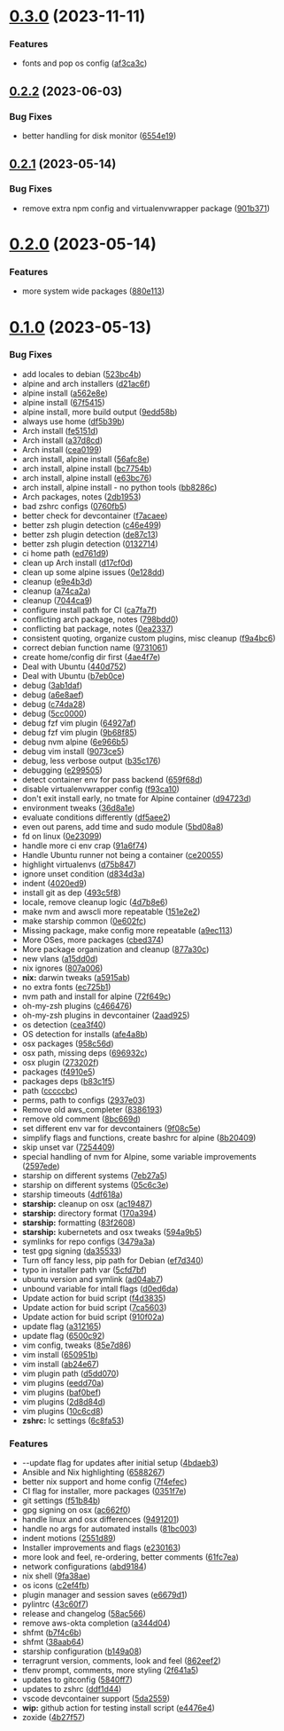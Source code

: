 # [0.3.0](https://github.com/jmreicha/configs/compare/v0.2.2...v0.3.0) (2023-11-11)


### Features

* fonts and pop os config ([af3ca3c](https://github.com/jmreicha/configs/commit/af3ca3c31f96438b82ea37b7e2e8b9666a7e81c4))



## [0.2.2](https://github.com/jmreicha/configs/compare/v0.2.1...v0.2.2) (2023-06-03)


### Bug Fixes

* better handling for disk monitor ([6554e19](https://github.com/jmreicha/configs/commit/6554e19f533601e21e1f45647069851b5fffef67))



## [0.2.1](https://github.com/jmreicha/configs/compare/v0.2.0...v0.2.1) (2023-05-14)


### Bug Fixes

* remove extra npm config and virtualenvwrapper package ([901b371](https://github.com/jmreicha/configs/commit/901b37188a11d946bba61cf30cc60a24994dce52))



# [0.2.0](https://github.com/jmreicha/configs/compare/v0.1.0...v0.2.0) (2023-05-14)


### Features

* more system wide packages ([880e113](https://github.com/jmreicha/configs/commit/880e113a993645bfd46366c6afe6a22c3d19e340))



# [0.1.0](https://github.com/jmreicha/configs/compare/e23016343457101ebbc594d4b081b93d09a7f630...v0.1.0) (2023-05-13)


### Bug Fixes

* add locales to debian ([523bc4b](https://github.com/jmreicha/configs/commit/523bc4b7e6ee690f9fe8db420ada6c03a20729b4))
* alpine and arch installers ([d21ac6f](https://github.com/jmreicha/configs/commit/d21ac6facb53fd1cbc92e2c75bb1bd54fb9bcd6d))
* alpine install ([a562e8e](https://github.com/jmreicha/configs/commit/a562e8e390e4206af001e801908f89ce97a3c7b9))
* alpine install ([67f5415](https://github.com/jmreicha/configs/commit/67f5415195b2d58019a8a9736587ad542a0791f9))
* alpine install, more build output ([9edd58b](https://github.com/jmreicha/configs/commit/9edd58b05d6c27e6c47f27f74723109fcb1ceb81))
* always use home ([df5b39b](https://github.com/jmreicha/configs/commit/df5b39b6b6772a8d80f608710d817cb8d44a5b83))
* Arch install ([fe5151d](https://github.com/jmreicha/configs/commit/fe5151d765aa042e8bfb2a41bc1c747a602f751d))
* Arch install ([a37d8cd](https://github.com/jmreicha/configs/commit/a37d8cd449cc580e2c9a4b9ee1d0dc28f5735cce))
* Arch install ([cea0199](https://github.com/jmreicha/configs/commit/cea0199d1c62cfa2d5d0812146fc3d992060d7e5))
* arch install, alpine install ([56afc8e](https://github.com/jmreicha/configs/commit/56afc8e282f792446ce1893202301db226faf2d4))
* arch install, alpine install ([bc7754b](https://github.com/jmreicha/configs/commit/bc7754bb0de4c5852e540949368bfd484386b40b))
* arch install, alpine install ([e63bc76](https://github.com/jmreicha/configs/commit/e63bc76ea9ed28c2a7d988d753ad17ef64bd0bcb))
* arch install, alpine install - no python tools ([bb8286c](https://github.com/jmreicha/configs/commit/bb8286ceac95b0f1eccc9057c4279d26f57b55b0))
* Arch packages, notes ([2db1953](https://github.com/jmreicha/configs/commit/2db1953b2796d8b1e5feb0b4cc6830edf0fa20ba))
* bad zshrc configs ([0760fb5](https://github.com/jmreicha/configs/commit/0760fb58ff19a9b69c4cbb9b031b9bf5029d10e9))
* better check for devcontainer ([f7acaee](https://github.com/jmreicha/configs/commit/f7acaee7023c98bb4ac934c4cef5b45a2416cef9))
* better zsh plugin detection ([c46e499](https://github.com/jmreicha/configs/commit/c46e4999c4d9486ceca6db189319672f24f67dd8))
* better zsh plugin detection ([de87c13](https://github.com/jmreicha/configs/commit/de87c13b609f89be7989bf438873a7acd672521c))
* better zsh plugin detection ([0132714](https://github.com/jmreicha/configs/commit/01327149ce3d0bf1d52cc0f7b43a9dd642148ea9))
* ci home path ([ed761d9](https://github.com/jmreicha/configs/commit/ed761d9a71f2d0123bc0d4ae62e66bcee588f9c3))
* clean up Arch install ([d17cf0d](https://github.com/jmreicha/configs/commit/d17cf0d5eec5d1d34a51034288f3cd4f3c88ce0f))
* clean up some alpine issues ([0e128dd](https://github.com/jmreicha/configs/commit/0e128dd9818e8e3caf536e96fd388884329e44d0))
* cleanup ([e9e4b3d](https://github.com/jmreicha/configs/commit/e9e4b3dcc9ee14541e14428c9c3a5db04e4493c7))
* cleanup ([a74ca2a](https://github.com/jmreicha/configs/commit/a74ca2aaf4b5183646fd3d8d98183b82cefa8bda))
* cleanup ([7044ca9](https://github.com/jmreicha/configs/commit/7044ca9292b70ae68aeb9b9cb3e834ec669369aa))
* configure install path for CI ([ca7fa7f](https://github.com/jmreicha/configs/commit/ca7fa7f5b99d340a86c2bd530330af5b553ce71f))
* conflicting arch package, notes ([798bdd0](https://github.com/jmreicha/configs/commit/798bdd0c32414c5c7056fc309c726e6f51113487))
* conflicting bat package, notes ([0ea2337](https://github.com/jmreicha/configs/commit/0ea233732d5a67bf7760c2b04f1584333bf50a45))
* consistent quoting, organize custom plugins, misc cleanup ([f9a4bc6](https://github.com/jmreicha/configs/commit/f9a4bc69905d1196cce8d406ba02eea9e1f8f66d))
* correct debian function name ([9731061](https://github.com/jmreicha/configs/commit/9731061ccc8f80ecceaebb3ab71fa4afd819c5a6))
* create home/config dir first ([4ae4f7e](https://github.com/jmreicha/configs/commit/4ae4f7e8ffdb905abe45edaeffa91728ffcfd7cf))
* Deal with Ubuntu ([440d752](https://github.com/jmreicha/configs/commit/440d7525c160590de48e06b9255e8714d07fe1fa))
* Deal with Ubuntu ([b7eb0ce](https://github.com/jmreicha/configs/commit/b7eb0ce5f603e56399da453d379d04e6ed183cc2))
* debug ([3ab1daf](https://github.com/jmreicha/configs/commit/3ab1daf57c1f59d75e3a643c73ca60e0e118f716))
* debug ([a6e8aef](https://github.com/jmreicha/configs/commit/a6e8aefe3d90fccb3267882c7af52e72f5061a5f))
* debug ([c74da28](https://github.com/jmreicha/configs/commit/c74da28826c496a03db3445bdfbc761c3bb4d15c))
* debug ([5cc0000](https://github.com/jmreicha/configs/commit/5cc0000ab3a0df3eccf6385dad5512754027df91))
* debug fzf vim plugin ([64927af](https://github.com/jmreicha/configs/commit/64927afbb037ffac1c8c7ad8327d5b310a83e764))
* debug fzf vim plugin ([9b68f85](https://github.com/jmreicha/configs/commit/9b68f85007d9412625cfdd7157034444142b3dbb))
* debug nvm alpine ([6e966b5](https://github.com/jmreicha/configs/commit/6e966b5c7a2f975b00e6306b6bfb77f1b4f69a85))
* debug vim install ([9073ce5](https://github.com/jmreicha/configs/commit/9073ce5a82cfdaf3a1e8178e00d66e25d837cd7f))
* debug, less verbose output ([b35c176](https://github.com/jmreicha/configs/commit/b35c17691c7fa326a4725e961e321f4055a979ce))
* debugging ([e299505](https://github.com/jmreicha/configs/commit/e2995053e60ddf2fd18b7a4ec14824ec49dcfc80))
* detect container env for pass backend ([659f68d](https://github.com/jmreicha/configs/commit/659f68d06e49d313e29432d6762940a77aa15650))
* disable virtualenvwrapper config ([f93ca10](https://github.com/jmreicha/configs/commit/f93ca1092920691b8acb3b3803ec9dd5a7b99613))
* don't exit install early, no tmate for Alpine container ([d94723d](https://github.com/jmreicha/configs/commit/d94723df7b1edd2893e6c955e82a96037480ab32))
* environment tweaks ([36d8a1e](https://github.com/jmreicha/configs/commit/36d8a1edda19f740994691a4107006a823b8a97e))
* evaluate conditions differently ([df5aee2](https://github.com/jmreicha/configs/commit/df5aee2df9a7349d446cf5aee66d8114040adcb4))
* even out parens, add time and sudo module ([5bd08a8](https://github.com/jmreicha/configs/commit/5bd08a8bae226698801a25b624a76f2504418752))
* fd on linux ([0e23099](https://github.com/jmreicha/configs/commit/0e23099f1957967349dc6ce15c2901c714eee219))
* handle more ci env crap ([91a6f74](https://github.com/jmreicha/configs/commit/91a6f7481b46769f5ec81cb1f8ccd25b399e46f4))
* Handle Ubuntu runner not being a container ([ce20055](https://github.com/jmreicha/configs/commit/ce20055c19d50de842650be4d7e6421be88c1629))
* highlight virtualenvs ([d75b847](https://github.com/jmreicha/configs/commit/d75b847aabd32e762ca7810543f76796eb3feea5))
* ignore unset condition ([d834d3a](https://github.com/jmreicha/configs/commit/d834d3a91e64aec521709f335f4afdaeb6ce4571))
* indent ([4020ed9](https://github.com/jmreicha/configs/commit/4020ed93d11946a8e05ba9f977b33ec24215d9e0))
* install git as dep ([493c5f8](https://github.com/jmreicha/configs/commit/493c5f8245952b0c8094aa1c1dc4f8d463876b69))
* locale, remove cleanup logic ([4d7b8e6](https://github.com/jmreicha/configs/commit/4d7b8e6f2d93e6af37cb80cdc553c48daedf1a50))
* make nvm and awscli more repeatable ([151e2e2](https://github.com/jmreicha/configs/commit/151e2e2be1c5e5d44e21539f1bb3d42e298bd17e))
* make starship common ([0e602fc](https://github.com/jmreicha/configs/commit/0e602fca70d76449788670e11e1fd4cf1c87aad0))
* Missing package, make config more repeatable ([a9ec113](https://github.com/jmreicha/configs/commit/a9ec113ce60e4985d1dd8ced6dbdb5dd958d570d))
* More OSes, more packages ([cbed374](https://github.com/jmreicha/configs/commit/cbed374cb0728f6864350da0f915b94da42af548))
* More package organization and cleanup ([877a30c](https://github.com/jmreicha/configs/commit/877a30cde93549890a983e7981a34b81dbc6f238))
* new vlans ([a15dd0d](https://github.com/jmreicha/configs/commit/a15dd0d6f1d1b7671e8ae04825481bc594ea2431))
* nix ignores ([807a006](https://github.com/jmreicha/configs/commit/807a0062dccd3a7fbb66a397545503baab686d25))
* **nix:** darwin tweaks ([a5915ab](https://github.com/jmreicha/configs/commit/a5915abe63bc778d96442b11392b404703a42815))
* no extra fonts ([ec725b1](https://github.com/jmreicha/configs/commit/ec725b134103dc09f4850431452ee236d8d2bf97))
* nvm path and install for alpine ([72f649c](https://github.com/jmreicha/configs/commit/72f649c6c5ce761ad3e3dcbdf9e55fbdfd2956e6))
* oh-my-zsh plugins ([c466476](https://github.com/jmreicha/configs/commit/c4664764d4a13d149164375c934786f8502f14ad))
* oh-my-zsh plugins in devcontainer ([2aad925](https://github.com/jmreicha/configs/commit/2aad925efca9dac0e291fb62474a81e78967610c))
* os detection ([cea3f40](https://github.com/jmreicha/configs/commit/cea3f405ad96551cd4beb863646362c567e1d799))
* OS detection for installs ([afe4a8b](https://github.com/jmreicha/configs/commit/afe4a8b8430d89ebfe9aa14842381540e7affd5a))
* osx packages ([958c56d](https://github.com/jmreicha/configs/commit/958c56dde0811b18776af4049f9aa5151fc59d9d))
* osx path, missing deps ([696932c](https://github.com/jmreicha/configs/commit/696932c380d3396ce37aad92c340b6286ae4f348))
* osx plugin ([273202f](https://github.com/jmreicha/configs/commit/273202f4afd3896313646d9aae9015804a42be49))
* packages ([f4910e5](https://github.com/jmreicha/configs/commit/f4910e5eb58639b281e918c928562b345d76c70c))
* packages deps ([b83c1f5](https://github.com/jmreicha/configs/commit/b83c1f55d6626bb8b394c9667d943fb97cf8f43b))
* path ([cccccbc](https://github.com/jmreicha/configs/commit/cccccbc4ca31025fe7333cb9091ae331c67f7d50))
* perms, path to configs ([2937e03](https://github.com/jmreicha/configs/commit/2937e030eda5da5f6412c550a55781f214d26a47))
* Remove old aws_completer ([8386193](https://github.com/jmreicha/configs/commit/83861935495db61e30b53e0e4357e36308304054))
* remove old comment ([8bc669d](https://github.com/jmreicha/configs/commit/8bc669dc1964cdb48e511f42b79464e6ced23267))
* set different env var for devcontainers ([9f08c5e](https://github.com/jmreicha/configs/commit/9f08c5e52afd9d1200b693f38a02c1592541fdc1))
* simplify flags and functions, create bashrc for alpine ([8b20409](https://github.com/jmreicha/configs/commit/8b204092586272e5c16a58febd94608ac8eb24b8))
* skip unset var ([7254409](https://github.com/jmreicha/configs/commit/72544094bcc14bd78b21b735ac22c90ca2ef4c67))
* special handling of nvm for Alpine, some variable improvements ([2597ede](https://github.com/jmreicha/configs/commit/2597ede837719b1dacb05578a8c0e70e77a76b44))
* starship on different systems ([7eb27a5](https://github.com/jmreicha/configs/commit/7eb27a508c159b51a0d489de4d90e2a50ceb2184))
* starship on different systems ([05c6c3e](https://github.com/jmreicha/configs/commit/05c6c3ea1ffbfe492e796d6d901a3de0104afd9c))
* starship timeouts ([4df618a](https://github.com/jmreicha/configs/commit/4df618a4a4614afc8829ef4a320e28b2581be68c))
* **starship:** cleanup on osx ([ac19487](https://github.com/jmreicha/configs/commit/ac1948770c0db307d024c262284af8e8811d31f7))
* **starship:** directory format ([170a394](https://github.com/jmreicha/configs/commit/170a394752ce0e020b7f32367dc3afa5373418c8))
* **starship:** formatting ([83f2608](https://github.com/jmreicha/configs/commit/83f2608b8fdcdfd6f3f704fc90b27e202217b9ba))
* **starship:** kubernetets and osx tweaks ([594a9b5](https://github.com/jmreicha/configs/commit/594a9b5a1c00f85f288bc9389cb2132dd927706f))
* symlinks for repo configs ([3479a3a](https://github.com/jmreicha/configs/commit/3479a3a3ef93fc485b2a50f39a97bbf5c9a8bdee))
* test gpg signing ([da35533](https://github.com/jmreicha/configs/commit/da355330177364770506f7e3d47bc14947cdd0df))
* Turn off fancy less, pip path for Debian ([ef7d340](https://github.com/jmreicha/configs/commit/ef7d340144285131522c078a46be350307c1079f))
* typo in installer path var ([5cfd7bf](https://github.com/jmreicha/configs/commit/5cfd7bf1d3c55110959bdd40c4558a91e8beec77))
* ubuntu version and symlink ([ad04ab7](https://github.com/jmreicha/configs/commit/ad04ab7ddeb4874faf5531c742e3b2fe6c34c71c))
* unbound variable for intall flags ([d0ed6da](https://github.com/jmreicha/configs/commit/d0ed6daac1ae76db6034d669455df7becb95e753))
* Update action for buid script ([f4d3835](https://github.com/jmreicha/configs/commit/f4d38351b9306868494c517ce59a61ad28b867a9))
* Update action for buid script ([7ca5603](https://github.com/jmreicha/configs/commit/7ca56038151f2b868b9664be49558d34d661ac2c))
* Update action for buid script ([910f02a](https://github.com/jmreicha/configs/commit/910f02af03f6cbddb8836f87ed85752111eaec24))
* update flag ([a312165](https://github.com/jmreicha/configs/commit/a31216579213db5f07804b6d2ef9dcb2668e8f29))
* update flag ([6500c92](https://github.com/jmreicha/configs/commit/6500c92aac1c78176bdb4589a7addee666cb8571))
* vim config, tweaks ([85e7d86](https://github.com/jmreicha/configs/commit/85e7d8685f5b2d4c68a5eda157e09cd05c28be38))
* vim install ([650951b](https://github.com/jmreicha/configs/commit/650951b29d1eb6b9f267aa79805da4467bc06959))
* vim install ([ab24e67](https://github.com/jmreicha/configs/commit/ab24e679a72ef88042447bd246f9105432eeb402))
* vim plugin path ([d5dd070](https://github.com/jmreicha/configs/commit/d5dd070e834225809d86590ea63d47c90bffd6ce))
* vim plugins ([eedd70a](https://github.com/jmreicha/configs/commit/eedd70ada06640903eb5be386d52d8a1576bcf77))
* vim plugins ([baf0bef](https://github.com/jmreicha/configs/commit/baf0befbdcff870c8651b52fee1e7a7b00c235b4))
* vim plugins ([2d8d84d](https://github.com/jmreicha/configs/commit/2d8d84de4142783fc26ac9b3c3be35b2df7d5004))
* vim plugins ([10c6cd8](https://github.com/jmreicha/configs/commit/10c6cd89e287c42f836fd5be87b76009bfdadf5d))
* **zshrc:** lc settings ([6c8fa53](https://github.com/jmreicha/configs/commit/6c8fa531fd899aa973826b7383a1549840ee31a5))


### Features

* --update flag for updates after initial setup ([4bdaeb3](https://github.com/jmreicha/configs/commit/4bdaeb3ef7a318122d650ada4f89cb50b21e8270))
* Ansible and Nix highlighting ([6588267](https://github.com/jmreicha/configs/commit/6588267af030db739b43212cdbbb3d381f47bb8b))
* better nix support and home config ([7f4efec](https://github.com/jmreicha/configs/commit/7f4efec3dcc19c7138e1e17d66c77bd78f8acaee))
* CI flag for installer, more packages ([0351f7e](https://github.com/jmreicha/configs/commit/0351f7eafdda916ff982269e546448bacbf8859a))
* git settings ([f51b84b](https://github.com/jmreicha/configs/commit/f51b84b8e95c34ba7fbb45c3eb8d052787110be6))
* gpg signing on osx ([ac662f0](https://github.com/jmreicha/configs/commit/ac662f0c7afe0b54a4e1d3e5d8907b56b0b3a4d4))
* handle linux and osx differences ([9491201](https://github.com/jmreicha/configs/commit/9491201537320d4dfe9435e66bd4cd5d714a1124))
* handle no args for automated installs ([81bc003](https://github.com/jmreicha/configs/commit/81bc003dbbcb7eb5ac5b44ac1caa6cffac2a3de1))
* indent motions ([2551d89](https://github.com/jmreicha/configs/commit/2551d89e57902fcb575be0c047e1860e01bb10b1))
* Installer improvements and flags ([e230163](https://github.com/jmreicha/configs/commit/e23016343457101ebbc594d4b081b93d09a7f630))
* more look and feel, re-ordering, better comments ([61fc7ea](https://github.com/jmreicha/configs/commit/61fc7ea2d674fe5c180f70f040fa47c690661432))
* network configurations ([abd9184](https://github.com/jmreicha/configs/commit/abd9184329a202e2b2e76906af9ddd10a1da1f9a))
* nix shell ([9fa38ae](https://github.com/jmreicha/configs/commit/9fa38ae14ba4028d025ea42339a44356c1c091c5))
* os icons ([c2ef4fb](https://github.com/jmreicha/configs/commit/c2ef4fb3cdc3a59608552d2b4f293c6adb97f850))
* plugin manager and session saves ([e6679d1](https://github.com/jmreicha/configs/commit/e6679d1a2ffce428c731b48cdc63df7f364872e8))
* pylintrc ([43c60f7](https://github.com/jmreicha/configs/commit/43c60f722ac62d12054befe978a1292e17e8a8f9))
* release and changelog ([58ac566](https://github.com/jmreicha/configs/commit/58ac5664e7a704f3e2336c6d2b159784a6e71b7d))
* remove aws-okta completion ([a344d04](https://github.com/jmreicha/configs/commit/a344d043dd49620cd3a37da09f0352fe67f9e911))
* shfmt ([b7f4c6b](https://github.com/jmreicha/configs/commit/b7f4c6b6c9a1b0961005fcb9ffa339175affd792))
* shfmt ([38aab64](https://github.com/jmreicha/configs/commit/38aab64d21401877818663e7c4880f9704e15966))
* starship configuration ([b149a08](https://github.com/jmreicha/configs/commit/b149a08b565df3375f0a93b36953808cc65ef2aa))
* terragrunt version, comments, look and feel ([862eef2](https://github.com/jmreicha/configs/commit/862eef2b4934ec4f08ae0c7e0371fb19af8d1fec))
* tfenv prompt, comments, more styling ([2f641a5](https://github.com/jmreicha/configs/commit/2f641a5920046e720a8a7be659f6aeeaec3da87f))
* updates to gitconfig ([5840ff7](https://github.com/jmreicha/configs/commit/5840ff7a6e7af10eb69dc5ff5b83adb245d06fa7))
* updates to zshrc ([ddf1d44](https://github.com/jmreicha/configs/commit/ddf1d449c0050c51f859481d5422970bd9efb52d))
* vscode devcontainer support ([5da2559](https://github.com/jmreicha/configs/commit/5da2559ab33cfa8f49e7ebb78f2a97f730534c68))
* **wip:** github action for testing install script ([e4476e4](https://github.com/jmreicha/configs/commit/e4476e45639a2ac937970e731c1bb937d454e954))
* zoxide ([4b27f57](https://github.com/jmreicha/configs/commit/4b27f578d435eb1ad5fe20a04105b37dcc73e06d))



